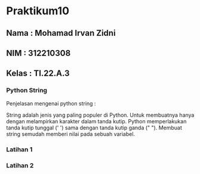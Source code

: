 # Praktikum10

## Nama : Mohamad Irvan Zidni

## NIM : 312210308

## Kelas : TI.22.A.3

### Python String
Penjelasan mengenai python string :

String adalah jenis yang paling populer di Python. Untuk membuatnya hanya dengan melampirkan karakter dalam tanda kutip. Python memperlakukan tanda kutip tunggal (' ') sama dengan tanda kutip ganda (" "). Membuat string semudah memberi nilai pada sebuah variabel.

### Latihan 1

### Latihan 2
